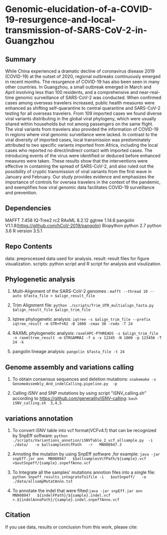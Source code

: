 # Genomic-elucidation-of-a-COVID-19-resurgence-and-local-transmission-of-SARS-CoV-2-in-Guangzhou
## Summary
While China experienced a dramatic decline of coronavirus disease 2019 (COVID-19) at the outset of 2020, regional outbreaks continuously emerged in recent months. The resurgence of COVID-19 has also been seen in many other countries. In Guangzhou, a small outbreak emerged in March and April involving less than 100 residents, and a comprehensive and near-real-time genomic surveillance of SARS-CoV-2 was conducted. When confirmed cases among overseas travelers increased, public health measures were enhanced as shifting self-quarantine to central quarantine and SARS-CoV-2 testing for all overseas travelers. From 109 imported cases we found diverse viral variants distributing in the global viral phylogeny, which were usually shared within households but not among passengers on the same flight. The viral variants from travelers also provided the information of COVID-19 in regions where viral genomic surveillance were lacked. In contrast to the viral diversity of imported cases, local transmission was predominately attributed to two specific variants imported from Africa, including the local cases who reported no direct/indirect contact with imported cases. The introducing events of the virus were identified or deduced before enhanced measures were taken. These results show that the interventions were effective in containing the spread of SARS-CoV-2, and also ruled out the possibility of cryptic transmission of viral variants from the first wave in January and February. Our study provides evidence and emphasizes the importance of controls for oversea travelers in the context of the pandemic, and exemplifies how viral genomic data facilitates COVID-19 surveillance and prevention.

## Dependencies
MAFFT 7.458
IQ-Tree2 rc2
RAxML 8.2.12
ggtree 1.14.6
pangolin V1.1.8(https://github.com/hCoV-2019/pangolin)
Biopython
python 2.7
python 3.6
R version 3.5.1

## Repo Contents
data: preprocessed data used for analysis.
result: result files for figure visualization.
scripts: python script and R script for analysis and visulization.

## Phylogenetic analysis
1. Multi-Alignment of the SARS-CoV-2 genomes : `mafft --thread 10 --auto $fasta_file > $align_result_file`

2. Trim Alignment file: `python ./scripts/Trim_UTR_multialign_fasta.py $align_result_file $align_trim_file`

3. Iqtree phylogenetic analysis: `iqtree -s $align_trim_file --prefix iqtree_result -m GTR+F+R2 -B 1000 -cmax 30 -redo -T 24`

4. RAXML phylogenetic analysis: `raxmlHPC-PTHREADS -s $align_trim_file -n raxmltree_result -m GTRGAMMAI -f a -x 12345 -N 1000 -p 123456 -T 24 -k`

5. pangolin lineage analysis: `pangolin $fasta_file -t 24`


## Genome assembly and variations calling

1. To obtain consensus sequences and deletion mutations: `snakemake -s GenomeAssembly_And_indelCalling.pipeline.py  -p`

2. Calling iSNV and SNP mutations by using script "iSNV_calling.sh" according to https://github.com/generality/iSNV-calling: `bash iSNV_calling.sh  3,4,5`

## variations annotation

1. To convert iSNV table into vcf format(VCFv4.1) that can be recognized  by SnpEff software: `python ./scripts/Variantions_annotion/iSNVTable_2_vcf_allsample.py  -i  ./data/   -o $allsamplesVcfPath   -r   MN908947.3`
2. Annoting the mutation by using SnpEff software ,for example: `java -jar snpEff.jar ann  MN908947   $$allsamplesVcfPath/${sample}.vcf    >$outSnpeff/{sample}.snpeffAnno.vcf`
3. To Integrate all the samples' mutations annotion files into a single file: `python Snpeff_results_integrateTo1file -i   $outSnpeff/   -o  ./data/allsampMutatAnno.txt`

4. To annotate the indel that were filted:`java -jar snpEff.jar ann  MN908947   ${indelFPath}/${sample}.indel.vcf    >.${indelAnnoPath}/{sample}.indel.snpeffAnno.vcf`


## Citation
If you use data, results or conclusion from this work, please cite:
